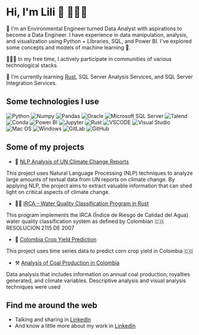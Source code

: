 # Hi, I'm Lili 💚 👩🏻‍💻

💚 I'm an Environmental Engineer  turned Data Analyst with aspirations to become a Data Engineer. I have experience in data manipulation, analysis, and visualization using Python + Libraries, SQL, and Power BI. I've explored some concepts and models of machine learning 🦾.

👩🏻‍💻 In my free time, I actively participate in communities of various technological stacks. 

🦀 I'm currently learning [Rust](https://doc.rust-lang.org/book/), SQL Server Analysis Services, and SQL Server Integration Services.

## Some technologies I use
![Python](https://img.shields.io/badge/Python-FFD43B?style=for-the-badge&logo=python&logoColor=blue) ![Numpy](https://img.shields.io/badge/Numpy-777BB4?style=for-the-badge&logo=numpy&logoColor=white)
![Pandas](https://img.shields.io/badge/Pandas-2C2D72?style=for-the-badge&logo=pandas&logoColor=white)
![Oracle](https://img.shields.io/badge/Oracle-F80000?style=for-the-badge&logo=Oracle&logoColor=white) ![Microsoft SQL Server](https://img.shields.io/badge/Microsoft%20SQL%20Server-CC2927?style=for-the-badge&logo=microsoft%20sql%20server&logoColor=white) 
![Talend](https://img.shields.io/badge/Talend-FF6D70?style=for-the-badge&logo=Talend&logoColor=white) ![Conda](https://img.shields.io/badge/conda-342B029.svg?&style=for-the-badge&logo=anaconda&logoColor=white) ![Power BI](https://img.shields.io/badge/PowerBI-F2C811?style=for-the-badge&logo=Power%20BI&logoColor=white) ![Jupyter](https://img.shields.io/badge/Jupyter-F37626.svg?&style=for-the-badge&logo=Jupyter&logoColor=white) 
![Rust](https://img.shields.io/badge/Rust-000000?style=for-the-badge&logo=rust&logoColor=white) ![VSCODE](https://img.shields.io/badge/VSCode-0078D4?style=for-the-badge&logo=visual%20studio%20code&logoColor=white) ![Visual Studio](https://img.shields.io/badge/Visual_Studio-5C2D91?style=for-the-badge&logo=visual%20studio&logoColor=white)![Mac OS](https://img.shields.io/badge/mac%20os-000000?style=for-the-badge&logo=apple&logoColor=white)
![Windows](https://img.shields.io/badge/Windows-0078D6?style=for-the-badge&logo=windows&logoColor=white) ![GitLab](https://img.shields.io/badge/GitLab-330F63?style=for-the-badge&logo=gitlab&logoColor=white) ![GitHub](https://img.shields.io/badge/GitHub-100000?style=for-the-badge&logo=github&logoColor=white)

## Some of my projects
* 📄 [NLP Analysis of UN Climate Change Reports](https://github.com/LiliValGo/NLP-Analysis-of-UN-Climate-Change-Reports)

 This project uses Natural Language Processing (NLP) techniques to analyze large amounts of textual data from UN reports on climate change. By applying NLP, the project aims to extract valuable information that can shed light on critical aspects of climate change.

* 👩‍🔬 [IRCA - Water Quality Classification Program in Rust](https://github.com/LiliValGo/Irca-Rust)
  
This program implements the IRCA (Índice de Riesgo de Calidad del Agua) water quality classification system as defined by Colombian 🇨🇴 RESOLUCION 2115 DE 2007
* 🌽 [Colombia Crop Yield Prediction](https://github.com/LiliValGo/ML_Time_Series)
  
This project uses time series data to predict corn crop yield in Colombia 🇨🇴

* ⚒️ [Analysis of Coal Production in Colombia](https://github.com/LiliValGo/Coal-Production-Colombia)

Data analysis that includes information on annual coal production, royalties generated, and climate variables. Descriptive analysis and visual analysis techniques were used


## Find me around the web
* Talking and sharing in [LinkedIn](https://www.linkedin.com/in/lilivalgo/)
* And know a little more about my work in [LinkedIn](https://www.linkedin.com/in/lilivalgo/)
